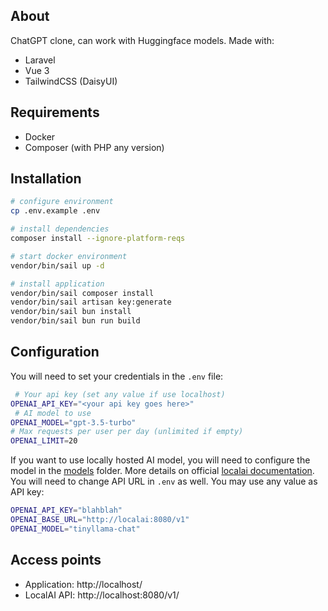 ## About
ChatGPT clone, can work with Huggingface models. Made with:
-   Laravel
-   Vue 3
-   TailwindCSS (DaisyUI)

## Requirements
-   Docker
-   Composer (with PHP any version)

## Installation

```sh
# configure environment
cp .env.example .env

# install dependencies
composer install --ignore-platform-reqs

# start docker environment
vendor/bin/sail up -d

# install application
vendor/bin/sail composer install
vendor/bin/sail artisan key:generate
vendor/bin/sail bun install
vendor/bin/sail bun run build
```

## Configuration
You will need to set your credentials in the `.env` file:

```sh
 # Your api key (set any value if use localhost)
OPENAI_API_KEY="<your api key goes here>"
 # AI model to use
OPENAI_MODEL="gpt-3.5-turbo"
# Max requests per user per day (unlimited if empty)
OPENAI_LIMIT=20
```

If you want to use locally hosted AI model, you will need to configure the model in the [models](models/) folder. More details on official [localai documentation](https://localai.io/). You will need to change API URL in `.env` as well. You may use any value as API key:

```sh
OPENAI_API_KEY="blahblah"
OPENAI_BASE_URL="http://localai:8080/v1"
OPENAI_MODEL="tinyllama-chat"
```

## Access points
-   Application: http://localhost/
-   LocalAI API: http://localhost:8080/v1/
